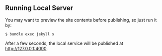 ## **Running Local Server**
You may want to preview the site contents before publishing, so just run it by:

`$ bundle exec jekyll s`

After a few seconds, the local service will be published at http://127.0.0.1:4000.